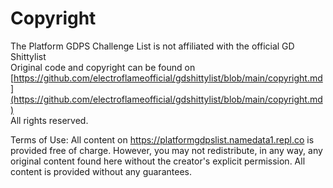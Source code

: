 # Copyright
The Platform GDPS Challenge List is not affiliated with the official GD Shittylist<br>
Original code and copyright can be found on [https://github.com/electroflameofficial/gdshittylist/blob/main/copyright.md](https://github.com/electroflameofficial/gdshittylist/blob/main/copyright.md)
<br>
All rights reserved.

Terms of Use:
All content on https://platformgdpslist.namedata1.repl.co is provided free of charge. However, you may not redistribute, in any way, any original content found here without the creator's explicit permission. All content is provided without any guarantees.
